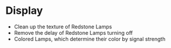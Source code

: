 # Display
- Clean up the texture of Redstone Lamps
- Remove the delay of Redstone Lamps turning off
- Colored Lamps, which determine their color by signal strength
